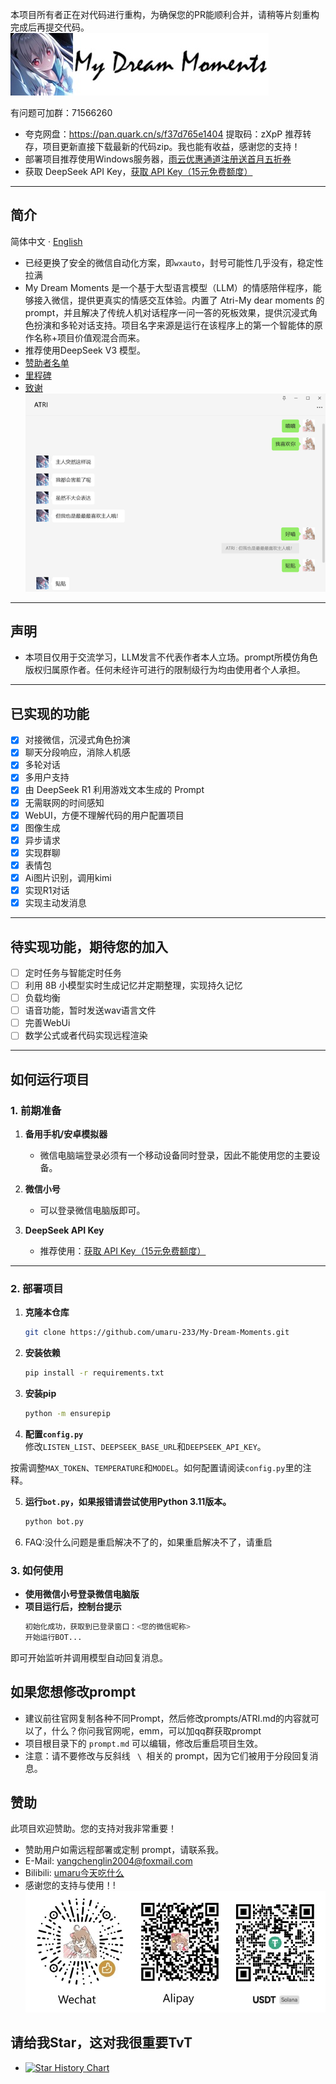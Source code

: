 本项目所有者正在对代码进行重构，为确保您的PR能顺利合并，请稍等片刻重构完成后再提交代码。
<br>
![ATRI.jpg](img%2FATRI.jpg)

有问题可加群：71566260 
- 夸克网盘：https://pan.quark.cn/s/f37d765e1404 提取码：zXpP 推荐转存，项目更新直接下载最新的代码zip。我也能有收益，感谢您的支持！
- 部署项目推荐使用Windows服务器，[雨云优惠通道注册送首月五折券](https://www.rainyun.com/MzE0MTU=_) 
- 获取 DeepSeek API Key，[获取 API Key（15元免费额度）](https://cloud.siliconflow.cn/i/aQXU6eC5)
---
## 简介
简体中文 · [English](./README_EN.md) 
- 已经更换了安全的微信自动化方案，即<code>wxauto</code>，封号可能性几乎没有，稳定性拉满
- My Dream Moments 是一个基于大型语言模型（LLM）的情感陪伴程序，能够接入微信，提供更真实的情感交互体验。内置了 Atri-My dear moments 的 prompt，并且解决了传统人机对话程序一问一答的死板效果，提供沉浸式角色扮演和多轮对话支持。项目名字来源是运行在该程序上的第一个智能体的原作名称+项目价值观混合而来。
- 推荐使用DeepSeek V3 模型。<br>
- [赞助者名单](SponsorList.md)
- [里程碑](MileStone.md)
- [致谢](Thanks.md)<br>
![demo.png](img%2Fdemo.png)
---
## 声明
- 本项目仅用于交流学习，LLM发言不代表作者本人立场。prompt所模仿角色版权归属原作者。任何未经许可进行的限制级行为均由使用者个人承担。
---

## 已实现的功能
- [x] 对接微信，沉浸式角色扮演
- [x] 聊天分段响应，消除人机感
- [x] 多轮对话
- [x] 多用户支持
- [x] 由 DeepSeek R1 利用游戏文本生成的 Prompt
- [x] 无需联网的时间感知
- [x] WebUI，方便不理解代码的用户配置项目
- [x] 图像生成
- [x] 异步请求
- [x] 实现群聊
- [x] 表情包
- [x] Ai图片识别，调用kimi
- [x] 实现R1对话
- [x] 实现主动发消息
---

## 待实现功能，期待您的加入
- [ ] 定时任务与智能定时任务
- [ ] 利用 8B 小模型实时生成记忆并定期整理，实现持久记忆
- [ ] 负载均衡
- [ ] 语音功能，暂时发送wav语言文件
- [ ] 完善WebUi
- [ ] 数学公式或者代码实现远程渲染
---


## 如何运行项目

### 1. 前期准备
1. **备用手机/安卓模拟器**  
   - 微信电脑端登录必须有一个移动设备同时登录，因此不能使用您的主要设备。
   
2. **微信小号**  
   - 可以登录微信电脑版即可。

3. **DeepSeek API Key**  
   - 推荐使用：[获取 API Key（15元免费额度）](https://cloud.siliconflow.cn/i/aQXU6eC5)

---

### 2. 部署项目
1. **克隆本仓库**  
   ```bash
   git clone https://github.com/umaru-233/My-Dream-Moments.git
2. **安装依赖**  
   ```bash
   pip install -r requirements.txt
3. **安装pip** 
   ```bash
   python -m ensurepip
   ```
4. **配置<code>config.py</code>**  
修改<code>LISTEN_LIST</code>、<code>DEEPSEEK_BASE_URL</code>和<code>DEEPSEEK_API_KEY</code>。

按需调整<code>MAX_TOKEN</code>、<code>TEMPERATURE</code>和<code>MODEL</code>。如何配置请阅读<code>config.py</code>里的注释。

5. **运行<code>bot.py</code>，如果报错请尝试使用Python 3.11版本。**
   ```bash
   python bot.py
   ```

6. FAQ:没什么问题是重启解决不了的，如果重启解决不了，请重启


### 3. 如何使用
- **使用微信小号登录微信电脑版**
- **项目运行后，控制台提示**
     ```bash
   初始化成功，获取到已登录窗口：<您的微信昵称>
   开始运行BOT...
     ```
即可开始监听并调用模型自动回复消息。
## 如果您想修改prompt
- 建议前往官网复制各种不同Prompt，然后修改prompts/ATRI.md的内容就可以了，什么？你问我官网呢，emm，可以加qq群获取prompt
- 项目根目录下的 <code>prompt.md</code> 可以编辑，修改后重启项目生效。
- 注意：请不要修改与反斜线 <code> \ </code>相关的 prompt，因为它们被用于分段回复消息。
## 赞助
此项目欢迎赞助。您的支持对我非常重要！
- 赞助用户如需远程部署或定制 prompt，请联系我。
- E-Mail: yangchenglin2004@foxmail.com 
- Bilibili: [umaru今天吃什么](https://space.bilibili.com/209397245)
- 感谢您的支持与使用！!<br>
![qrcode.jpg](img%2Fqrcode.jpg)
## 请给我Star，这对我很重要TvT
- [![Star History Chart](https://api.star-history.com/svg?repos=umaru-233/My-Dream-Moments&type=Timeline)](https://star-history.com/?spm=a2c6h.12873639.article-detail.8.7b9d359dJmTgdE#umaru-233/My-Dream-Moments&Timeline)
